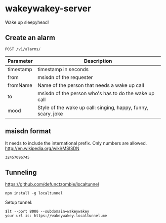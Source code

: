 wakeywakey-server
=================
Wake up sleepyhead!

Create an alarm
----------------
```
POST /v1/alarms/
```

Parameter       | Description
--------------- | -------------
timestamp       | timestamp in seconds
from            | msisdn of the requester
fromName        | Name of the person that needs a wake up call
to              | msisdn of the person who's has to do the wake up call
mood            | Style of the wake up call: singing, happy, funny, scary, joke

msisdn format
-------------
It needs to include the international prefix. Only numbers are allowed. http://en.wikipedia.org/wiki/MSISDN

```
32457096745
```


Tunneling
---------
https://github.com/defunctzombie/localtunnel

```
npm install -g localtunnel
```

Setup tunnel:
```
$lt --port 8000 --subdomain=wakeywakey
your url is: https://wakeywakey.localtunnel.me
```
